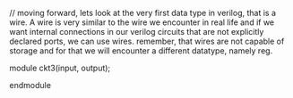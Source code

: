 // moving forward, lets look at the very first data type in verilog, that is a wire. A wire is very similar to the wire we encounter in real life and if we want internal connections in our verilog circuits that are not explicitly declared ports, we can use wires. remember, that wires are not capable of storage and for that we will encounter a different datatype, namely reg.


module ckt3(input, output);

endmodule
